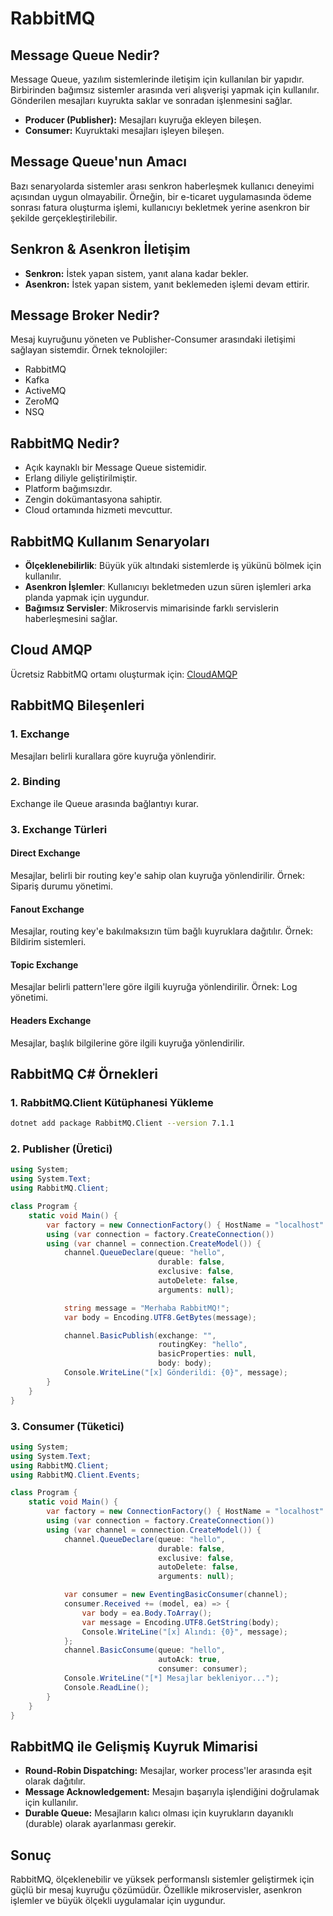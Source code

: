 # RabbitMQ

## Message Queue Nedir?
Message Queue, yazılım sistemlerinde iletişim için kullanılan bir yapıdır. Birbirinden bağımsız sistemler arasında veri alışverişi yapmak için kullanılır. Gönderilen mesajları kuyrukta saklar ve sonradan işlenmesini sağlar.

- **Producer (Publisher):** Mesajları kuyruğa ekleyen bileşen.
- **Consumer:** Kuyruktaki mesajları işleyen bileşen.

## Message Queue'nun Amacı
Bazı senaryolarda sistemler arası senkron haberleşmek kullanıcı deneyimi açısından uygun olmayabilir. Örneğin, bir e-ticaret uygulamasında ödeme sonrası fatura oluşturma işlemi, kullanıcıyı bekletmek yerine asenkron bir şekilde gerçekleştirilebilir.

## Senkron & Asenkron İletişim
- **Senkron:** İstek yapan sistem, yanıt alana kadar bekler.
- **Asenkron:** İstek yapan sistem, yanıt beklemeden işlemi devam ettirir.

## Message Broker Nedir?
Mesaj kuyruğunu yöneten ve Publisher-Consumer arasındaki iletişimi sağlayan sistemdir. Örnek teknolojiler:
- RabbitMQ
- Kafka
- ActiveMQ
- ZeroMQ
- NSQ

## RabbitMQ Nedir?
- Açık kaynaklı bir Message Queue sistemidir.
- Erlang diliyle geliştirilmiştir.
- Platform bağımsızdır.
- Zengin dokümantasyona sahiptir.
- Cloud ortamında hizmeti mevcuttur.

## RabbitMQ Kullanım Senaryoları
- **Ölçeklenebilirlik**: Büyük yük altındaki sistemlerde iş yükünü bölmek için kullanılır.
- **Asenkron İşlemler**: Kullanıcıyı bekletmeden uzun süren işlemleri arka planda yapmak için uygundur.
- **Bağımsız Servisler**: Mikroservis mimarisinde farklı servislerin haberleşmesini sağlar.

## Cloud AMQP
Ücretsiz RabbitMQ ortamı oluşturmak için: [CloudAMQP](https://customer.cloudamqp.com/login)

## RabbitMQ Bileşenleri
### 1. Exchange
Mesajları belirli kurallara göre kuyruğa yönlendirir.

### 2. Binding
Exchange ile Queue arasında bağlantıyı kurar.

### 3. Exchange Türleri
#### **Direct Exchange**
Mesajlar, belirli bir routing key'e sahip olan kuyruğa yönlendirilir. Örnek: Sipariş durumu yönetimi.

#### **Fanout Exchange**
Mesajlar, routing key'e bakılmaksızın tüm bağlı kuyruklara dağıtılır. Örnek: Bildirim sistemleri.

#### **Topic Exchange**
Mesajlar belirli pattern'lere göre ilgili kuyruğa yönlendirilir. Örnek: Log yönetimi.

#### **Headers Exchange**
Mesajlar, başlık bilgilerine göre ilgili kuyruğa yönlendirilir.

## RabbitMQ C# Örnekleri
### 1. RabbitMQ.Client Kütüphanesi Yükleme
```sh
dotnet add package RabbitMQ.Client --version 7.1.1
```

### 2. Publisher (Üretici)
```csharp
using System;
using System.Text;
using RabbitMQ.Client;

class Program {
    static void Main() {
        var factory = new ConnectionFactory() { HostName = "localhost" };
        using (var connection = factory.CreateConnection())
        using (var channel = connection.CreateModel()) {
            channel.QueueDeclare(queue: "hello",
                                 durable: false,
                                 exclusive: false,
                                 autoDelete: false,
                                 arguments: null);

            string message = "Merhaba RabbitMQ!";
            var body = Encoding.UTF8.GetBytes(message);

            channel.BasicPublish(exchange: "",
                                 routingKey: "hello",
                                 basicProperties: null,
                                 body: body);
            Console.WriteLine("[x] Gönderildi: {0}", message);
        }
    }
}
```

### 3. Consumer (Tüketici)
```csharp
using System;
using System.Text;
using RabbitMQ.Client;
using RabbitMQ.Client.Events;

class Program {
    static void Main() {
        var factory = new ConnectionFactory() { HostName = "localhost" };
        using (var connection = factory.CreateConnection())
        using (var channel = connection.CreateModel()) {
            channel.QueueDeclare(queue: "hello",
                                 durable: false,
                                 exclusive: false,
                                 autoDelete: false,
                                 arguments: null);

            var consumer = new EventingBasicConsumer(channel);
            consumer.Received += (model, ea) => {
                var body = ea.Body.ToArray();
                var message = Encoding.UTF8.GetString(body);
                Console.WriteLine("[x] Alındı: {0}", message);
            };
            channel.BasicConsume(queue: "hello",
                                 autoAck: true,
                                 consumer: consumer);
            Console.WriteLine("[*] Mesajlar bekleniyor...");
            Console.ReadLine();
        }
    }
}
```

## RabbitMQ ile Gelişmiş Kuyruk Mimarisi
- **Round-Robin Dispatching:** Mesajlar, worker process'ler arasında eşit olarak dağıtılır.
- **Message Acknowledgement:** Mesajın başarıyla işlendiğini doğrulamak için kullanılır.
- **Durable Queue:** Mesajların kalıcı olması için kuyrukların dayanıklı (durable) olarak ayarlanması gerekir.

## Sonuç
RabbitMQ, ölçeklenebilir ve yüksek performanslı sistemler geliştirmek için güçlü bir mesaj kuyruğu çözümüdür. Özellikle mikroservisler, asenkron işlemler ve büyük ölçekli uygulamalar için uygundur.

